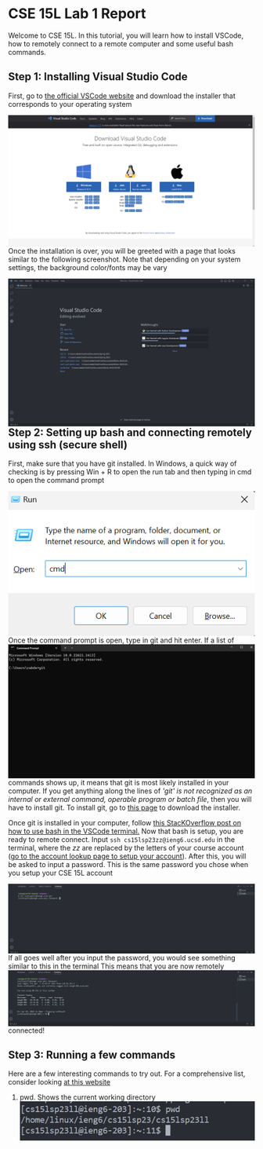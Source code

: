 # CSE 15L Lab 1 Report

Welcome to CSE 15L. In this tutorial, you will learn how to install VSCode, how to remotely connect to a remote computer and some useful bash commands. 

## Step 1: Installing Visual Studio Code
First, go to [the official VSCode website](https://code.visualstudio.com/) and download the installer that corresponds to your operating system

<img src="lab1_pic1.png"
     alt="Markdown Monster icon"
     style="float: left; margin-right: 10px;" />
     
     
Once the installation is over, you will be greeted with a page that looks similar to the following screenshot. Note that depending on your system settings, the background color/fonts may be vary

<img src="lab1_pic2.png"
     alt="Markdown Monster icon"
     style="float: left; margin-right: 10px;" />

## Step 2: Setting up bash and connecting remotely using ssh (secure shell)
First, make sure that you have git installed. In Windows, a quick way of checking is by pressing Win + R to open the run tab and then typing in cmd to open the command prompt

<img src="lab1_pic3.png"
     alt="Markdown Monster icon"
     style="float: left; margin-right: 10px;" />

Once the command prompt is open, type in git and hit enter. 
<img src="lab1_pic4.png"
     alt="Markdown Monster icon"
     style="float: left; margin-right: 10px;" />
 If a list of commands shows up, it means that git is most likely installed in your computer. If you get anything along the lines of *'git' is not recognized as an internal or external command, operable program or batch file*, then you will have to install git.
 To install git, go to [this page](https://gitforwindows.org/) to download the installer.
 
Once git is installed in your computer, follow [this StacKOverflow post on how to use bash in the VSCode terminal.](https://gitforwindows.org/)
Now that bash is setup, you are ready to remote connect. Input ```ssh cs15lsp23zz@ieng6.ucsd.edu``` in the terminal, where the *zz* are replaced by the letters of your course account ([go to the account lookup page to setup your account](https://sdacs.ucsd.edu/~icc/index.php)). 
After this, you will be asked to input a password. This is the same password you chose when you setup your CSE 15L account

<img src="lab1_pic5.png"
     alt="Markdown Monster icon"
     style="float: left; margin-right: 10px;" />
     
If all goes well after you input the password, you would see something similar to this in the terminal
<img src="lab1_pic6.png"
     alt="Markdown Monster icon"
     style="float: left; margin-right: 10px;" />
This means that you are now remotely connected!

## Step 3: Running a few commands
Here are a few interesting commands to try out. For a comprehensive list, consider looking [at this website](https://www.freecodecamp.org/news/bash-scripting-tutorial-linux-shell-script-and-command-line-for-beginners/)

1) pwd. Shows the current working directory 
<img src="lab1_pic7.png"
     alt="Markdown Monster icon"
     style="float: left; margin-right: 10px;" />
